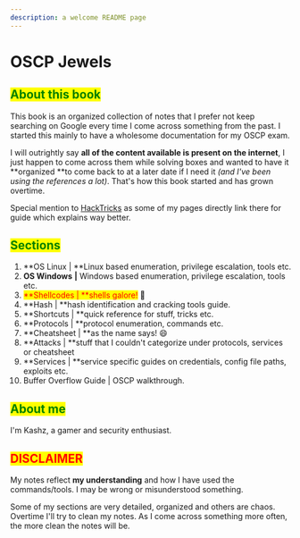 ```yaml
---
description: a welcome README page
---
```


# OSCP Jewels

## <mark style="color:green;">About this book</mark>

This book is an organized collection of notes that I prefer not keep searching on Google every time I come across something from the past. I started this mainly to have a wholesome documentation for my OSCP exam.

I will outrightly say **all of the content available is present on the internet**, I just happen to come across them while solving boxes and wanted to have it **organized **to come back to at a later date if I need it _(and I've been using the references a lot)_. That's how this book started and has grown overtime.

Special mention to [HackTricks](https://book.hacktricks.xyz) as some of my pages directly link there for guide which explains way better.

## <mark style="color:green;">Sections</mark> 

1. **OS Linux  | **Linux based enumeration, privilege escalation, tools etc.
2. **OS Windows** **|** Windows based enumeration, privilege escalation, tools etc.
3. <mark style="color:red;">**Shellcodes | **</mark><mark style="color:red;">shells galore!</mark> :partying_face:
4. **Hash | **hash identification and cracking tools guide.
5. **Shortcuts | **quick reference for stuff, tricks etc.
6. **Protocols | **protocol enumeration, commands etc.
7. **Cheatsheet | **as the name says! :smile:
8. **Attacks | **stuff that I couldn't categorize under protocols, services or cheatsheet
9. **Services | **service specific guides on credentials, config file paths, exploits etc.
10. Buffer Overflow Guide | OSCP walkthrough.

## <mark style="color:green;">About me</mark>

I'm Kashz, a gamer and security enthusiast. 

## <mark style="color:red;">DISCLAIMER</mark>

My notes reflect **my understanding** and how I have used the commands/tools. I may be wrong or misunderstood something.

Some of my sections are very detailed, organized and others are chaos. Overtime I'll try to clean my notes. As I come across something more often, the more clean the notes will be.
